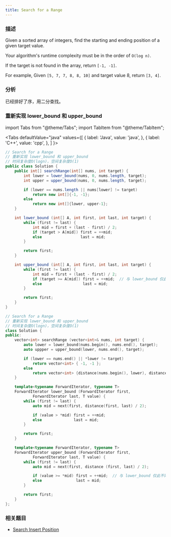 ```yaml
---
title: Search for a Range
---
```


### 描述

Given a sorted array of integers, find the starting and ending position of a given target value.

Your algorithm's runtime complexity must be in the order of `O(log n)`.

If the target is not found in the array, return `[-1, -1]`.

For example,
Given `[5, 7, 7, 8, 8, 10]` and target value 8,
return `[3, 4]`.

### 分析

已经排好了序，用二分查找。

### 重新实现 lower_bound 和 upper_bound

import Tabs from "@theme/Tabs";
import TabItem from "@theme/TabItem";

<Tabs
defaultValue="java"
values={[
{ label: 'Java', value: 'java', },
{ label: 'C++', value: 'cpp', },
]
}>
<TabItem value="java">

```java
// Search for a Range
// 重新实现 lower_bound 和 upper_bound
// 时间复杂度O(logn)，空间复杂度O(1)
public class Solution {
    public int[] searchRange(int[] nums, int target) {
        int lower = lower_bound(nums, 0, nums.length, target);
        int upper = upper_bound(nums, 0, nums.length, target);

        if (lower == nums.length || nums[lower] != target)
            return new int[]{-1, -1};
        else
            return new int[]{lower, upper-1};
    }

    int lower_bound (int[] A, int first, int last, int target) {
        while (first != last) {
            int mid = first + (last - first) / 2;
            if (target > A[mid]) first = ++mid;
            else                 last = mid;
        }

        return first;
    }

    int upper_bound (int[] A, int first, int last, int target) {
        while (first != last) {
            int mid = first + (last - first) / 2;
            if (target >= A[mid]) first = ++mid;  // 与 lower_bound 仅此不同
            else                  last = mid;
        }

        return first;
    }
}
```

</TabItem>
<TabItem value="cpp">

```cpp
// Search for a Range
// 重新实现 lower_bound 和 upper_bound
// 时间复杂度O(logn)，空间复杂度O(1)
class Solution {
public:
    vector<int> searchRange (vector<int>& nums, int target) {
        auto lower = lower_bound(nums.begin(), nums.end(), target);
        auto uppper = upper_bound(lower, nums.end(), target);

        if (lower == nums.end() || *lower != target)
            return vector<int> { -1, -1 };
        else
            return vector<int> {distance(nums.begin(), lower), distance(nums.begin(), prev(uppper))};
    }

    template<typename ForwardIterator, typename T>
    ForwardIterator lower_bound (ForwardIterator first,
            ForwardIterator last, T value) {
        while (first != last) {
            auto mid = next(first, distance(first, last) / 2);

            if (value > *mid) first = ++mid;
            else              last = mid;
        }

        return first;
    }

    template<typename ForwardIterator, typename T>
    ForwardIterator upper_bound (ForwardIterator first,
            ForwardIterator last, T value) {
        while (first != last) {
            auto mid = next(first, distance (first, last) / 2);

            if (value >= *mid) first = ++mid;  // 与 lower_bound 仅此不同
            else               last = mid;
        }

        return first;
    }
};
```

</TabItem>
</Tabs>

### 相关题目

- [Search Insert Position](search-insert-position.md)
